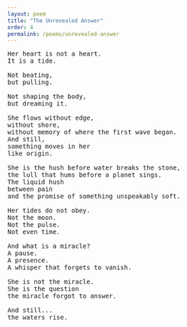 ```yaml
---
layout: poem
title: "The Unrevealed Answer"
order: 4
permalink: /poems/unrevealed-answer
---
```


<pre>
Her heart is not a heart.
It is a tide.

Not beating,
but pulling.

Not shaping the body,
but dreaming it.

She flows without edge,
without shore,
without memory of where the first wave began.
And still,
something moves in her
like origin.

She is the hush before water breaks the stone,
the lull that hums before a planet sings.
The liquid hush
between pain
and the promise of something unspeakably soft.

Her tides do not obey.
Not the moon.
Not the pulse.
Not even time.

And what is a miracle?
A pause.
A presence.
A whisper that forgets to vanish.

She is not the miracle.
She is the question
the miracle forgot to answer.

And still...
the waters rise.
</pre>

